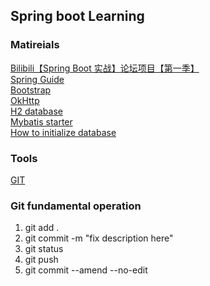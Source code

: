 ## Spring boot Learning

### Matireials  
[Bilibili【Spring Boot 实战】论坛项目【第一季】](https://www.bilibili.com/video/av65117012)  
[Spring Guide](https://spring.io/guides/gs/serving-web-content/)  
[Bootstrap](https://v3.bootcss.com/getting-started/)  
[OkHttp](https://square.github.io/okhttp/)  
[H2 database](https://www.h2database.com/html/main.html)  
[Mybatis starter](https://mybatis.org/spring-boot-starter/mybatis-spring-boot-autoconfigure/)  
[How to initialize database](https://docs.spring.io/spring-boot/docs/current/reference/htmlsingle/#howto-database-initialization)  

### Tools  
[GIT](https://git-scm.com/)

### Git fundamental operation  
1. git add .  
2. git commit -m "fix description here"  
3. git status  
4. git push
5. git commit --amend --no-edit  